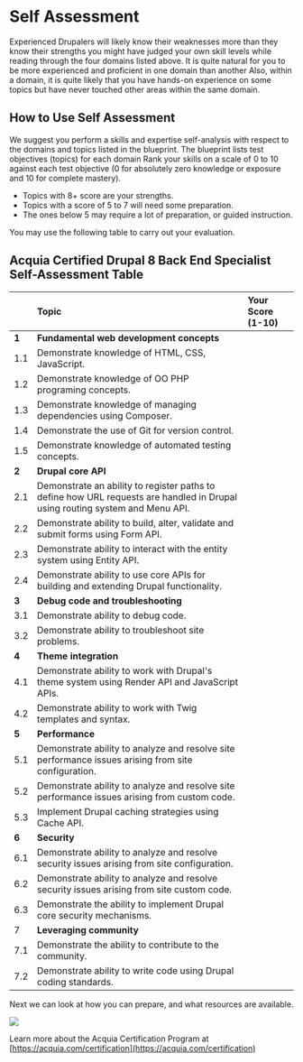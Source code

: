 # Self Assessment

Experienced Drupalers will likely know their weaknesses more than they know their strengths you might have judged your own skill levels while reading through the four domains listed above. It is quite natural for you to be more experienced and proficient in one domain than another Also, within a domain, it is quite likely that you have hands-on experience on some topics but have never touched other areas within the same domain.

## How to Use Self Assessment

We suggest you perform a skills and expertise self-analysis with respect to the domains and topics listed in the blueprint. The blueprint lists test objectives \(topics\) for each domain Rank your skills on a scale of 0 to 10 against each test objective \(0 for absolutely zero knowledge or exposure and 10 for complete mastery\).

* Topics with 8+ score are your strengths.
* Topics with a score of 5 to 7 will need some preparation.
* The ones below 5 may require a lot of preparation, or guided instruction.

You may use the following table to carry out your evaluation.

## Acquia Certified Drupal 8 Back End Specialist Self-Assessment Table

|  | Topic | Your Score \(1-10\) |
| :--- | :--- | :--- |
| **1** | **Fundamental web development concepts** |  |
| 1.1 | Demonstrate knowledge of HTML, CSS, JavaScript. |  |
| 1.2 | Demonstrate knowledge of OO PHP programing concepts. |  |
| 1.3 | Demonstrate knowledge of managing dependencies using Composer. |  |
| 1.4 | Demonstrate the use of Git for version control. |  |
| 1.5 | Demonstrate knowledge of automated testing concepts. |  |
| **2** | **Drupal core API** |  |
| 2.1 | Demonstrate an ability to register paths to define how URL requests are handled in Drupal using routing system and Menu API. |  |
| 2.2 | Demonstrate ability to build, alter, validate and submit forms using Form API. |  |
| 2.3 | Demonstrate ability to interact with the entity system using Entity API. |  |
| 2.4 | Demonstrate ability to use core APIs for building and extending Drupal functionality. |  |
| **3** | **Debug code and troubleshooting** |  |
| 3.1 | Demonstrate ability to debug code. |  |
| 3.2 | Demonstrate ability to troubleshoot site problems. |  |
| **4** | **Theme integration** |  |
| 4.1 | Demonstrate ability to work with Drupal's theme system using Render API and JavaScript APIs. |  |
| 4.2 | Demonstrate ability to work with Twig templates and syntax. |  |
| **5** | **Performance** |  |
| 5.1 | Demonstrate ability to analyze and resolve site performance issues arising from site configuration. |  |
| 5.2 | Demonstrate ability to analyze and resolve site performance issues arising from custom code. |  |
| 5.3 | Implement Drupal caching strategies using Cache API. |  |
| **6** | **Security** |  |
| 6.1 | Demonstrate ability to analyze and resolve security issues arising from site configuration. |  |
| 6.2 | Demonstrate ability to analyze and resolve security issues arising from site custom code. |  |
| 6.3 | Demonstrate the ability to implement Drupal core security mechanisms. |  |
| 7 | **Leveraging community** |  |
| 7.1 | Demonstrate the ability to contribute to the community. |  |
| 7.2 | Demonstrate ability to write code using Drupal coding standards. |  |

Next we can look at how you can prepare, and what resources are available.

![](https://github.com/prasadshir/sg-be-d9/tree/28b352d60b6cf4aa533eab7d56d80d5e87020a53/.gitbook/assets/inner-page-footer.png)

Learn more about the Acquia Certification Program at [https://acquia.com/certification](https://acquia.com/certification)

